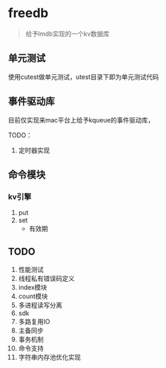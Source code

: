 # freedb
> 给予lmdb实现的一个kv数据库

## 


## 单元测试
使用cutest做单元测试，utest目录下即为单元测试代码

## 事件驱动库
目前仅实现来mac平台上给予kqueue的事件驱动库，

TODO：
1. 定时器实现

## 命令模块

### kv引擎
1. put
2. set
   - 有效期 

## TODO
1. 性能测试
2. 线程私有错误码定义
3. index模块
4. count模块
5. 多进程读写分离
6. sdk
7. 多路复用IO
8. 主备同步
9. 事务机制
10. 命令支持
11. 字符串内存池优化实现
